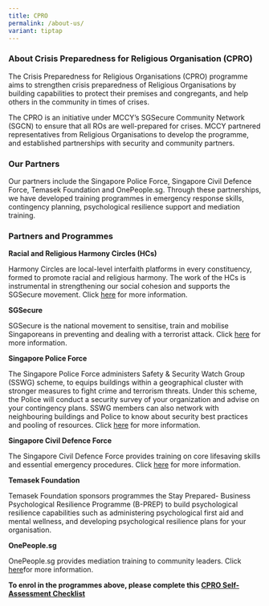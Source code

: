 ```yaml
---
title: CPRO
permalink: /about-us/
variant: tiptap
---
```

<h3>About Crisis Preparedness for Religious Organisation (CPRO)</h3>
<p>The Crisis Preparedness for Religious Organisations (CPRO) programme aims
to strengthen crisis preparedness of Religious Organisations by building
capabilities to protect their premises and congregants, and help others
in the community in times of crises.</p>
<p>The CPRO is an initiative under MCCY’s SGSecure Community Network (SGCN)
to ensure that all ROs are well-prepared for crises. MCCY partnered representatives
from Religious Organisations to develop the programme, and established
partnerships with security and community partners.</p>
<h3>Our Partners</h3>
<p>Our partners include the Singapore Police Force, Singapore Civil Defence
Force, Temasek Foundation and OnePeople.sg. Through these partnerships,
we have developed training programmes in emergency response skills, contingency
planning, psychological resilience support and mediation training.</p>
<h3>Partners and Programmes</h3>
<p><strong>Racial and Religious Harmony Circles (HCs)</strong>
</p>
<p>Harmony Circles are local-level interfaith platforms in every constituency,
formed to promote racial and religious harmony. The work of the HCs is
instrumental in strengthening our social cohesion and supports the SGSecure
movement. Click <a href="https://www.harmonycircle.sg/about-harmonycircle/" rel="noopener nofollow" target="_blank">here</a> for
more information.</p>
<p><strong>SGSecure</strong>
</p>
<p>SGSecure is the national movement to sensitise, train and mobilise Singaporeans
in preventing and dealing with a terrorist attack. Click <a href="www.sgsecure.sg" rel="noopener noreferrer nofollow" target="_blank">here</a> for more
information.</p>
<p><strong>Singapore Police Force</strong>
</p>
<p>The Singapore Police Force administers Safety &amp; Security Watch Group
(SSWG) scheme, to equips buildings within a geographical cluster with stronger
measures to fight crime and terrorism threats. Under this scheme, the Police
will conduct a security survey of your organization and advise on your
contingency plans. SSWG members can also network with neighbouring buildings
and Police to know about security best practices and pooling of resources.
Click <a href="www.police.gov.sg/community/community-programmes/safety-and-security-watch-group" rel="noopener noreferrer nofollow" target="_blank">here</a> for
more information.</p>
<p><strong>Singapore Civil Defence Force</strong>
</p>
<p>The Singapore Civil Defence Force provides training on core lifesaving
skills and essential emergency procedures. Click <a href="https://www.scdf.gov.sg/home/community-volunteers/community-resources/responder-plus-programmes" rel="noopener noreferrer nofollow" target="_blank">here</a> for
more information.</p>
<p><strong>Temasek Foundation</strong>
</p>
<p>Temasek Foundation sponsors programmes the Stay Prepared- Business Psychological
Resilience Programme (B-PREP) to build psychological resilience capabilities
such as administering psychological first aid and mental wellness, and
developing psychological resilience plans for your organisation.</p>
<p><strong>OnePeople.sg</strong>
</p>
<p>OnePeople.sg provides mediation training to community leaders. Click
<a href="https://www.onepeople.sg/" rel="noopener noreferrer nofollow" target="_blank">here</a>for more information.</p>
<p><strong>To enrol in the programmes above, please complete this <a href="https://go.gov.sg/cprochecklist1" rel="noopener noreferrer nofollow" target="_blank">CPRO Self-Assessment Checklist</a></strong>
</p>